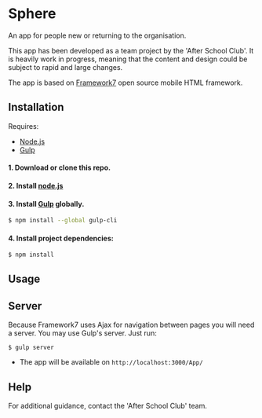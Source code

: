 # Sphere

An app for people new or returning to the organisation. 

This app has been developed as a team project by the 'After School Club'. It is heavily work in progress, meaning that the content and design could be subject to rapid and large changes. 

The app is based on <a href="https://framework7.io/">Framework7</a> open source mobile HTML framework.

## Installation

Requires:
- <a href="https://nodejs.org/en/">Node.js</a>
- <a href="http://gulpjs.com/">Gulp</a>

#### 1. Download or clone this repo.

#### 2. Install <a href="https://nodejs.org/en/">node.js</a>

#### 3. Install <a href="http://gulpjs.com/">Gulp</a> globally.

```sh
$ npm install --global gulp-cli
```

#### 4. Install project dependencies:

```sh
$ npm install
```


## Usage

## Server

Because Framework7 uses Ajax for navigation between pages you will need a server. You may use Gulp's server. Just run:

```
$ gulp server
```

  * The app will be available on `http://localhost:3000/App/`

## Help

For additional guidance, contact the 'After School Club' team. 
